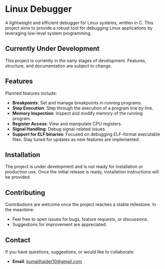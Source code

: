 # Linux Debugger
A lightweight and efficient debugger for Linux systems, written in C. This project aims to provide a robust tool for debugging Linux applications by leveraging low-level system programming.

## Currently Under Development
This project is currently in the early stages of development. Features, structure, and documentation are subject to change.

## Features
Planned features include:  
- **Breakpoints**: Set and manage breakpoints in running programs.
- **Step Execution**: Step through the execution of a program line by line.
- **Memory Inspection**: Inspect and modify memory of the running program.
- **Register Access**: View and manipulate CPU registers.
- **Signal Handling**: Debug signal-related issues.
- **Support for ELF binaries**: Focused on debugging ELF-format executable files.
Stay tuned for updates as new features are implemented.

## Installation
The project is under development and is not ready for installation or production use. Once the initial release is ready, installation instructions will be provided.

## Contributing
Contributions are welcome once the project reaches a stable milestone. In the meantime:  
- Feel free to open issues for bugs, feature requests, or discussions.
- Suggestions for improvement are appreciated.

## Contact
If you have questions, suggestions, or would like to collaborate:  
- **Email**: kumailhaider10@gmail.com
